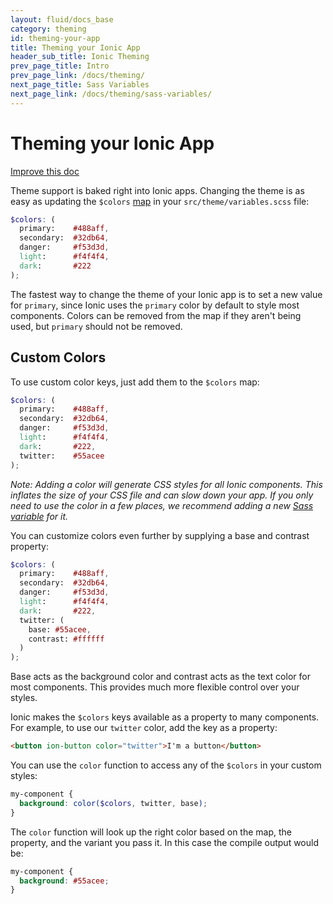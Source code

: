 ```yaml
---
layout: fluid/docs_base
category: theming
id: theming-your-app
title: Theming your Ionic App
header_sub_title: Ionic Theming
prev_page_title: Intro
prev_page_link: /docs/theming/
next_page_title: Sass Variables
next_page_link: /docs/theming/sass-variables/
---
```


<h1 class="title">Theming your Ionic App</h1>
<a class="improve-v2-docs" href='https://github.com/ionic-team/ionic-legacy-docs/edit/master/content/docs/v3/theming/theming-your-app/index.md'>
  Improve this doc
</a>

Theme support is baked right into Ionic apps. Changing the theme is as easy as updating the `$colors` [map](http://sass-lang.com/documentation/file.SASS_REFERENCE.html#maps) in your `src/theme/variables.scss` file:

```scss
$colors: (
  primary:    #488aff,
  secondary:  #32db64,
  danger:     #f53d3d,
  light:      #f4f4f4,
  dark:       #222
);
```

The fastest way to change the theme of your Ionic app is to set a new value for `primary`, since Ionic uses the `primary` color by default to style most components. Colors can be removed from the map if they aren't being used, but `primary` should not be removed.

## Custom Colors

To use custom color keys, just add them to the `$colors` map:

```scss
$colors: (
  primary:    #488aff,
  secondary:  #32db64,
  danger:     #f53d3d,
  light:      #f4f4f4,
  dark:       #222,
  twitter:    #55acee
);
```

_Note: Adding a color will generate CSS styles for all Ionic components. This inflates the size of your CSS file and can slow down your app. If you only need to use the color in a few places, we recommend adding a new [Sass variable](../sass-variables) for it._

You can customize colors even further by supplying a base and contrast property:

```scss
$colors: (
  primary:    #488aff,
  secondary:  #32db64,
  danger:     #f53d3d,
  light:      #f4f4f4,
  dark:       #222,
  twitter: (
    base: #55acee,
    contrast: #ffffff
  )
);
```

Base acts as the background color and contrast acts as the text color for most components. This provides much more flexible control over your styles.

Ionic makes the `$colors` keys available as a property to many components. For example, to use our `twitter` color, add the key as a property:

```html
<button ion-button color="twitter">I'm a button</button>
```

You can use the `color` function to access any of the `$colors` in your custom styles:

```scss
my-component {
  background: color($colors, twitter, base);
}
```

The `color` function will look up the right color based on the map, the property, and the variant you pass it.
In this case the compile output would be:

```css
my-component {
  background: #55acee;
}
```

